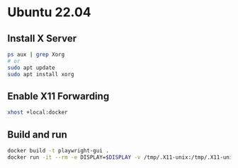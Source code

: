 # Ubuntu 22.04

## Install X Server

```bash
ps aux | grep Xorg
# or
sudo apt update
sudo apt install xorg
```

## Enable X11 Forwarding

```bash
xhost +local:docker
```

## Build and run

```bash
docker build -t playwright-gui .
docker run -it --rm -e DISPLAY=$DISPLAY -v /tmp/.X11-unix:/tmp/.X11-unix playwright-gui
```
